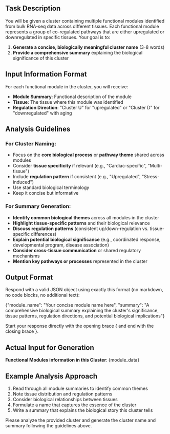 ## Task Description
You will be given a cluster containing multiple functional modules identified from bulk RNA-seq data across different tissues. Each functional module represents a group of co-regulated pathways that are either upregulated or downregulated in specific tissues. Your goal is to:

1. **Generate a concise, biologically meaningful cluster name** (3-8 words)
2. **Provide a comprehensive summary** explaining the biological significance of this cluster

## Input Information Format
For each functional module in the cluster, you will receive:
- **Module Summary**: Functional description of the module
- **Tissue**: The tissue where this module was identified
- **Regulation Direction**: "Cluster U" for "upregulated" or "Cluster D" for "downregulated" with aging

## Analysis Guidelines

### For Cluster Naming:
- Focus on the **core biological process** or **pathway theme** shared across modules
- Consider **tissue specificity** if relevant (e.g., "Cardiac-specific", "Multi-tissue")
- Include **regulation pattern** if consistent (e.g., "Upregulated", "Stress-induced")
- Use standard biological terminology
- Keep it concise but informative

### For Summary Generation:
- **Identify common biological themes** across all modules in the cluster
- **Highlight tissue-specific patterns** and their biological relevance
- **Discuss regulation patterns** (consistent up/down-regulation vs. tissue-specific differences)
- **Explain potential biological significance** (e.g., coordinated response, developmental program, disease association)
- **Consider cross-tissue communication** or shared regulatory mechanisms
- **Mention key pathways or processes** represented in the cluster

## Output Format
Respond with a valid JSON object using exactly this format (no markdown, no code blocks, no additional text):

{"module_name": "Your concise module name here", "summary": "A comprehensive biological summary explaining the cluster's significance, tissue patterns, regulation directions, and potential biological implications"}

Start your response directly with the opening brace { and end with the closing brace }.

## **Actual Input for Generation**
**Functional Modules information in this Cluster**:
{module_data}

## Example Analysis Approach
1. Read through all module summaries to identify common themes
2. Note tissue distribution and regulation patterns
3. Consider biological relationships between tissues
4. Formulate a name that captures the essence of the cluster
5. Write a summary that explains the biological story this cluster tells

Please analyze the provided cluster and generate the cluster name and summary following the guidelines above.
